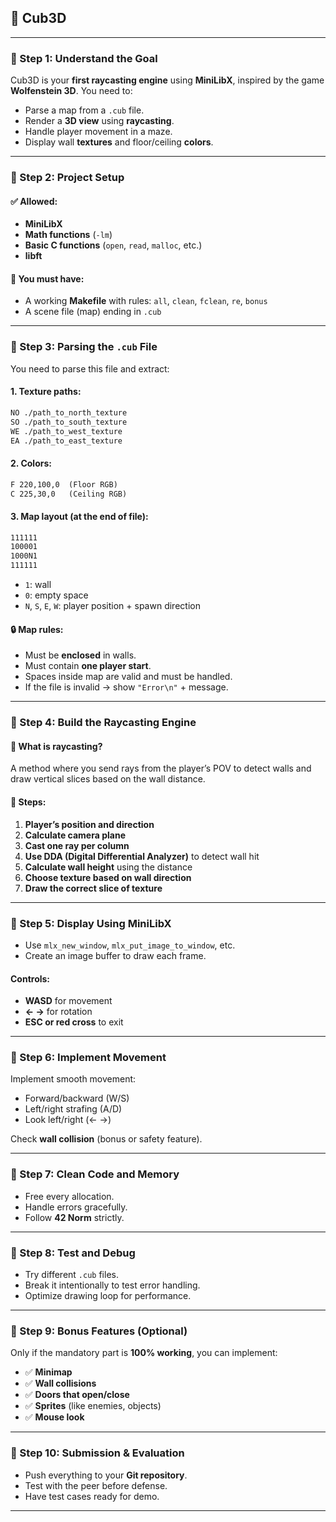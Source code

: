 ## 🧱 **Cub3D**

---

### **🔹 Step 1: Understand the Goal**

Cub3D is your **first raycasting engine** using **MiniLibX**, inspired by the game **Wolfenstein 3D**.
You need to:

* Parse a map from a `.cub` file.
* Render a **3D view** using **raycasting**.
* Handle player movement in a maze.
* Display wall **textures** and floor/ceiling **colors**.

---

### **🔹 Step 2: Project Setup**

#### ✅ Allowed:

* **MiniLibX**
* **Math functions** (`-lm`)
* **Basic C functions** (`open`, `read`, `malloc`, etc.)
* **libft**

#### 📁 You must have:

* A working **Makefile** with rules: `all`, `clean`, `fclean`, `re`, `bonus`
* A scene file (map) ending in `.cub`

---

### **🔹 Step 3: Parsing the `.cub` File**

You need to parse this file and extract:

#### 1. **Texture paths**:

```txt
NO ./path_to_north_texture
SO ./path_to_south_texture
WE ./path_to_west_texture
EA ./path_to_east_texture
```

#### 2. **Colors**:

```txt
F 220,100,0  (Floor RGB)
C 225,30,0   (Ceiling RGB)
```

#### 3. **Map layout** (at the end of file):

```txt
111111
100001
1000N1
111111
```

* `1`: wall
* `0`: empty space
* `N`, `S`, `E`, `W`: player position + spawn direction

#### 🔒 Map rules:

* Must be **enclosed** in walls.
* Must contain **one player start**.
* Spaces inside map are valid and must be handled.
* If the file is invalid → show `"Error\n"` + message.

---

### **🔹 Step 4: Build the Raycasting Engine**

#### 📐 What is raycasting?

A method where you send rays from the player’s POV to detect walls and draw vertical slices based on the wall distance.

#### 🧮 Steps:

1. **Player’s position and direction**
2. **Calculate camera plane**
3. **Cast one ray per column**
4. **Use DDA (Digital Differential Analyzer)** to detect wall hit
5. **Calculate wall height** using the distance
6. **Choose texture based on wall direction**
7. **Draw the correct slice of texture**

---

### **🔹 Step 5: Display Using MiniLibX**

* Use `mlx_new_window`, `mlx_put_image_to_window`, etc.
* Create an image buffer to draw each frame.

#### Controls:

* **WASD** for movement
* **← →** for rotation
* **ESC or red cross** to exit

---

### **🔹 Step 6: Implement Movement**

Implement smooth movement:

* Forward/backward (W/S)
* Left/right strafing (A/D)
* Look left/right (← →)

Check **wall collision** (bonus or safety feature).

---

### **🔹 Step 7: Clean Code and Memory**

* Free every allocation.
* Handle errors gracefully.
* Follow **42 Norm** strictly.

---

### **🔹 Step 8: Test and Debug**

* Try different `.cub` files.
* Break it intentionally to test error handling.
* Optimize drawing loop for performance.

---

### **🔹 Step 9: Bonus Features (Optional)**

Only if the mandatory part is **100% working**, you can implement:

* ✅ **Minimap**
* ✅ **Wall collisions**
* ✅ **Doors that open/close**
* ✅ **Sprites** (like enemies, objects)
* ✅ **Mouse look**

---

### **🔹 Step 10: Submission & Evaluation**

* Push everything to your **Git repository**.
* Test with the peer before defense.
* Have test cases ready for demo.

---


